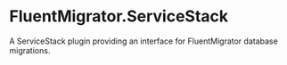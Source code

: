FluentMigrator.ServiceStack
===========================

A ServiceStack plugin providing an interface for FluentMigrator database migrations.
